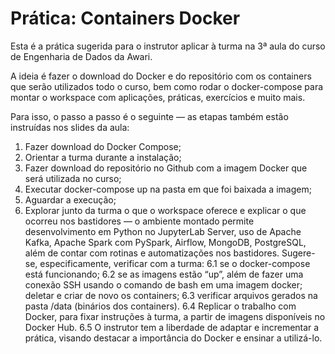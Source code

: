 # Prática: Containers Docker
Esta é a prática sugerida para o instrutor aplicar à turma na 3ª aula do curso de Engenharia de Dados da Awari.

A ideia é fazer o download do Docker e do repositório com os containers que serão utilizados todo o curso, bem como rodar o docker-compose para montar o workspace com aplicações, práticas, exercícios e muito mais.

Para isso, o passo a passo é o seguinte — as etapas também estão instruídas nos slides da aula:

1. Fazer download do Docker Compose;
2. Orientar a turma durante a instalação;
3. Fazer download do repositório no Github com a imagem Docker que será utilizada no curso;
4. Executar docker-compose up na pasta em que foi baixada a imagem;
5. Aguardar a execução;
6. Explorar junto da turma o que o workspace oferece e explicar o que ocorreu nos bastidores — o ambiente montado permite desenvolvimento em Python no JupyterLab Server, uso de Apache Kafka, Apache Spark com PySpark, Airflow, MongoDB, PostgreSQL, além de contar com rotinas e automatizações nos bastidores. Sugere-se, especificamente, verificar com a turma:
  6.1 se o docker-compose está funcionando;
  6.2 se as imagens estão “up”, além de fazer uma conexão SSH usando o comando de bash em uma imagem docker;
deletar e criar de novo os containers;
  6.3 verificar arquivos gerados na pasta /data (binários dos containers).
  6.4 Replicar o trabalho com Docker, para fixar instruções à turma, a partir de imagens disponíveis no Docker Hub.
  6.5 O instrutor tem a liberdade de adaptar e incrementar a prática, visando destacar a importância do Docker e ensinar a utilizá-lo.
